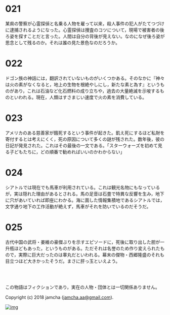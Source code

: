 

# 021

某県の警察が心霊探偵と名乗る人物を雇って以来，殺人事件の犯人がたてつづけに逮捕されるようになった。心霊探偵は捜査のコツについて，現場で被害者の後ろ姿を探すことだと言った。人間は自分の背後が見えない。なのになぜ後ろ姿が思念として残るのか。それは誰の見た景色なのだろうか。  


# 022

ドゴン族の神話には，翻訳されていないものがいくつかある。そのなかに『神々は火の素がなくなると，地上の生物を根絶やしにし，新たな素と為す』というものがあり，これは石油など化石燃料の成り立ちや，過去の大量絶滅を示唆するものといわれる。現在，人類はすさまじい速度で火の素を消費している。  


# 023

アメリカのある慈善家が餓死するという事件が起きた。飢え死にするほど私財を寄付するとは考えにくく，死の原因について多くの謎が残された。数年後，彼の日記が発見された。これはその最後の一文である。「スターウォーズを初めて見る子どもたちに，どの順番で勧めればいいのかわからない」  


# 024

シアトルでは現在でも馬車が利用されている。これは観光名物にもなっているが，実は隠れた理由があるとされる。馬の足音は石畳で特異な反響を生み，地下に穴があいていれば即座にわかる。海に面した情報集積地であるシアトルでは，文字通り地下の工作活動が絶えず，馬車がそれを防いでいるのだそうだ。  


# 025

古代中国の武将・姜維の豪傑ぶりを示すエピソードに，死後に取り出した胆が一升瓶ほどもあった，というものがある。ただそれは名誉のため作り変えられたもので，実際に巨大だったのは睾丸だといわれる。幕末の傑物・西郷隆盛のそれも目立つほど大きかったそうだ。まさに肝っ玉といえよう。  

<br>  
<br>  

この物語はフィクションであり，実在の人物・団体とは一切関係ありません。  

Copyright (c) 2018 jamcha (jamcha.aa@gmail.com).  

[![img](http://i.creativecommons.org/l/by-nc-sa/4.0/88x31.png)](http://creativecommons.org/licenses/by-nc-sa/4.0/deed)  

